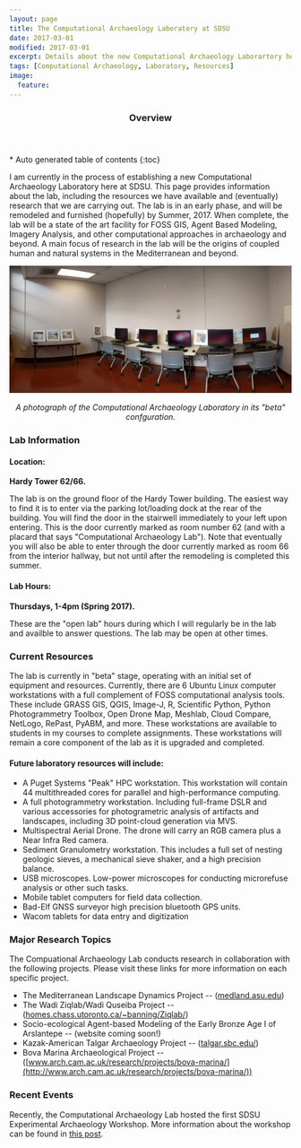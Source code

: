 ```yaml
---
layout: page
title: The Computational Archaeology Laboratory at SDSU
date: 2017-03-01
modified: 2017-03-01
excerpt: Details about the new Computational Archaeology Laborartory here at San Diego State University.
tags: [Computational Archaeology, Laboratory, Resources]
image:
  feature:
---
```


<section id="table-of-contents" class="toc">
  <header>
    <h3>Overview</h3>
  </header>
<div id="drawer" markdown="1">
*  Auto generated table of contents
{:toc}
</div>
</section><!-- /#table-of-contents -->

I am currently in the process of establishing a new Computational Archaeology Laboratory here at SDSU. This page provides information about the lab, including the resources we have available and (eventually) research that we are carrying out. The lab is in an early phase, and will be remodeled and furnished (hopefully) by Summer, 2017. When complete, the lab will be a state of the art facility for FOSS GIS, Agent Based Modeling, Imagery Analysis, and other computational approaches in archaeology and beyond. A main focus of research in the lab will be the origins of coupled human and natural systems in the Mediterranean and beyond. 
<br>

![A photograph of the Computational Archaeology Laboratory in its "beta" configuration](/images/CompArchLab_beta.jpg)
<center><i>
A photograph of the Computational Archaeology Laboratory in its "beta" confguration.
</i></center>

### Lab Information

#### Location: 

**Hardy Tower 62/66.**

The lab is on the ground floor of the Hardy Tower building. The easiest way to find it is to enter via the parking lot/loading dock at the rear of the building. You will find the door in the stairwell immediately to your left upon entering. This is the door currently marked as room number 62 (and with a placard that says "Computational Archaeology Lab"). Note that eventually you will also be able to enter through the door currently marked as room 66 from the interior hallway, but not until after the remodeling is completed this summer.

#### Lab Hours: 

**Thursdays, 1-4pm (Spring 2017).**

These are the "open lab" hours during which I will regularly be in the lab and availble to answer questions. The lab may be open at other times.

### Current Resources

The lab is currently in "beta" stage, operating with an initial set of equipment and resources. Currently, there are 6 Ubuntu Linux computer workstations with a full complement of FOSS computational analysis tools. These include GRASS GIS, QGIS, Image-J, R, Scientific Python, Python Photogrammetry Toolbox, Open Drone Map, Meshlab, Cloud Compare, NetLogo, RePast, PyABM, and more. These workstations are available to students in my courses to complete assignments. These workstations will remain a core component of the lab as it is upgraded and completed.

#### Future laboratory resources will include:

* A Puget Systems "Peak" HPC workstation. This workstation will contain 44 multithreaded cores for parallel and high-performance computing.
* A full photogrammetry workstation. Including full-frame DSLR and various accessories for photogrametric analysis of artifacts and landscapes, including 3D point-cloud generation via MVS.
* Multispectral Aerial Drone. The drone will carry an RGB camera plus a Near Infra Red camera.
* Sediment Granulometry workstation. This includes a full set of nesting geologic sieves, a mechanical sieve shaker, and a high precision balance.
* USB microscopes. Low-power microscopes for conducting microrefuse analysis or other such tasks.
* Mobile tablet computers for field data collection. 
* Bad-Elf GNSS surveyor high precision bluetooth GPS units.
* Wacom tablets for data entry and digitization

### Major Research Topics

The Compuational Archaeology Lab conducts research in collaboration with the following projects. Please visit these links for more information on each specific project. 
<br>
* The Mediterranean Landscape Dynamics Project -- ([medland.asu.edu](http://medland.asu.edu))
* The Wadi Ziqlab/Wadi Quseiba Project -- ([homes.chass.utoronto.ca/~banning/Ziqlab/](http://homes.chass.utoronto.ca/%7Ebanning/Ziqlab/))
* Socio-ecological Agent-based Modeling of the Early Bronze Age I of Arslantepe -- (website coming soon!)
* Kazak-American Talgar Archaeology Project -- ([talgar.sbc.edu/](http://talgar.sbc.edu/))
* Bova Marina Archaeological Project -- ([www.arch.cam.ac.uk/research/projects/bova-marina/](http://www.arch.cam.ac.uk/research/projects/bova-marina/))

### Recent Events

Recently, the Computational Archaeology Lab hosted the first SDSU Experimental Archaeology Workshop. More information about the workshop can be found in [this post](2017-SDSU-Experimental-Archaeology-Workshop).


